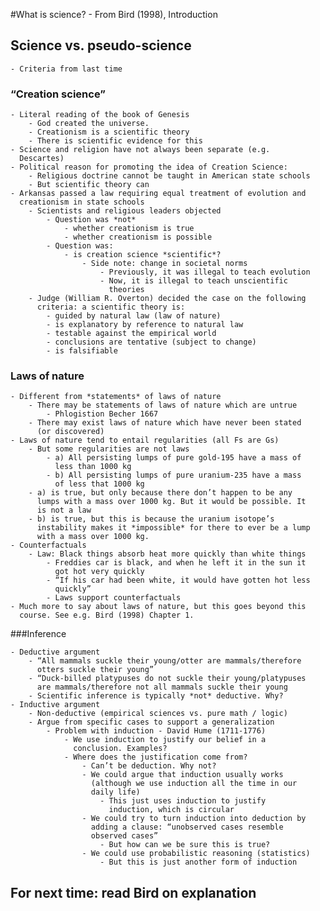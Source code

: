 #What is science? - From Bird (1998), Introduction
## Science vs. pseudo-science

    - Criteria from last time
### “Creation science”

    - Literal reading of the book of Genesis
        - God created the universe.
        - Creationism is a scientific theory
        - There is scientific evidence for this
    - Science and religion have not always been separate (e.g.
      Descartes)
    - Political reason for promoting the idea of Creation Science:
        - Religious doctrine cannot be taught in American state schools
        - But scientific theory can
    - Arkansas passed a law requiring equal treatment of evolution and
      creationism in state schools
        - Scientists and religious leaders objected
            - Question was *not*
                - whether creationism is true
                - whether creationism is possible
            - Question was:
                - is creation science *scientific*?
                    - Side note: change in societal norms
                        - Previously, it was illegal to teach evolution
                        - Now, it is illegal to teach unscientific
                          theories
        - Judge (William R. Overton) decided the case on the following
          criteria: a scientific theory is:
            - guided by natural law (law of nature)
            - is explanatory by reference to natural law
            - testable against the empirical world
            - conclusions are tentative (subject to change)
            - is falsifiable
### Laws of nature

    - Different from *statements* of laws of nature
        - There may be statements of laws of nature which are untrue
            - Phlogistion Becher 1667
        - There may exist laws of nature which have never been stated
          (or discovered)
    - Laws of nature tend to entail regularities (all Fs are Gs)
        - But some regularities are not laws
            - a) All persisting lumps of pure gold-195 have a mass of
              less than 1000 kg
            - b) All persisting lumps of pure uranium-235 have a mass
              of less that 1000 kg
        - a) is true, but only because there don’t happen to be any
          lumps with a mass over 1000 kg. But it would be possible. It
          is not a law
        - b) is true, but this is because the uranium isotope’s
          instability makes it *impossible* for there to ever be a lump
          with a mass over 1000 kg.
    - Counterfactuals
        - Law: Black things absorb heat more quickly than white things
            - Freddies car is black, and when he left it in the sun it
              got hot very quickly
            - “If his car had been white, it would have gotten hot less
              quickly”
            - Laws support counterfactuals
    - Much more to say about laws of nature, but this goes beyond this
      course. See e.g. Bird (1998) Chapter 1.
###Inference

    - Deductive argument
        - “All mammals suckle their young/otter are mammals/therefore
          otters suckle their young”
        - “Duck-billed platypuses do not suckle their young/platypuses
          are mammals/therefore not all mammals suckle their young
        - Scientific inference is typically *not* deductive. Why?
    - Inductive argument
        - Non-deductive (empirical sciences vs. pure math / logic)
        - Argue from specific cases to support a generalization
            - Problem with induction - David Hume (1711-1776)
                - We use induction to justify our belief in a
                  conclusion. Examples?
                - Where does the justification come from?
                    - Can’t be deduction. Why not?
                    - We could argue that induction usually works
                      (although we use induction all the time in our
                      daily life)
                        - This just uses induction to justify
                          induction, which is circular
                    - We could try to turn induction into deduction by
                      adding a clause: “unobserved cases resemble
                      observed cases”
                        - But how can we be sure this is true?
                    - We could use probabilistic reasoning (statistics)
                        - But this is just another form of induction
## For next time: read Bird on explanation
